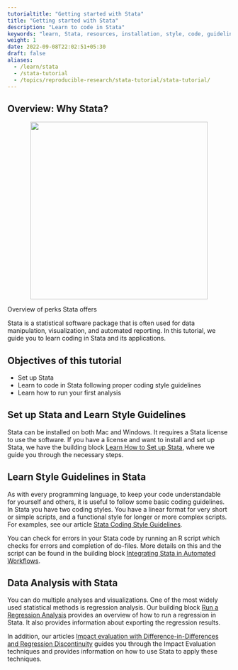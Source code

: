 ```yaml
---
tutorialtitle: "Getting started with Stata"
title: "Getting started with Stata"
description: "Learn to code in Stata"
keywords: "learn, Stata, resources, installation, style, code, guidelines, best practices"
weight: 1
date: 2022-09-08T22:02:51+05:30
draft: false
aliases:
  - /learn/stata
  - /stata-tutorial
  - /topics/reproducible-research/stata-tutorial/stata-tutorial/
---
```

## Overview: Why Stata?

<p align = "center">
<img src = "../images/advantagesstata.png" width="400">
<figcaption> Overview of perks Stata offers </figcaption>
</p>

Stata is a statistical software package that is often used for data manipulation, visualization, and automated reporting. In this tutorial, we guide you to learn coding in Stata and its applications.

## Objectives of this tutorial
-	Set up Stata
- Learn to code in Stata following proper coding style guidelines
- Learn how to run your first analysis

## Set up Stata and Learn Style Guidelines
Stata can be installed on both Mac and Windows. It requires a Stata license to use the software. If you have a license and want to install and set up Stata, we have the building block 
[Learn How to Set up Stata](/install/stata), where we guide you through the necessary steps. 

## Learn Style Guidelines in Stata
As with every programming language, to keep your code understandable for yourself and others, it is useful to follow some basic coding guidelines. In Stata you have two coding styles. You have a linear format for very short or simple scripts, and a functional style for longer or more complex scripts. For examples, see our article [Stata Coding Style Guidelines](/write/good-code/stata).

You can check for errors in your Stata code by running an R script which checks for errors and completion of do-files. More details on this and the script can be found in the building block [Integrating Stata in Automated Workflows](/automate/stata).

## Data Analysis with Stata
You can do multiple analyses and visualizations. One of the most widely used statistical methods is regression analysis. Our building block [Run a Regression Analysis](/analyze/regression) provides an overview of how to run a regression in Stata. It also provides information about exporting the regression results.

In addition, our articles [Impact evaluation with Difference-in-Differences and Regression Discontinuity](/impact/evaluation) guides you through the Impact Evaluation techniques and provides information on how to use Stata to apply these techniques.


